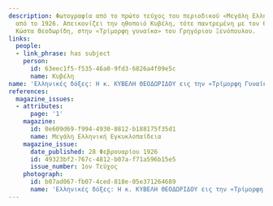 ```yaml
---
description: Φωτογραφία από το πρώτο τεύχος του περιοδικού «Μεγάλη Ελληνική Εγκυκλοπαίδεια»,
  από το 1926. Απεικονίζει την ηθοποιό Κυβέλη, τότε παντρεμένη με τον θεατρικό επιχειρηματία
  Κώστα Θεοδωρίδη, στην «Τρίμορφη γυναίκα» του Γρηγόριου Ξενόπουλου.
links:
  people:
  - link_phrase: has subject
    person:
      id: 63eec1f5-f535-46a0-9fd3-6826a4f09e5c
      name: Κυβέλη
name: 'Ελληνικές δόξες: Η κ. ΚΥΒΕΛΗ ΘΕΟΔΩΡΙΔΟΥ εις την «Τρίμορφη Γυναίκα»'
references:
  magazine_issues:
  - attributes:
      page: '1'
    magazine:
      id: 0e609d69-f994-4930-8812-b188175f35d1
      name: Μεγάλη Ελληνική Εγκυκλοπαίδεια
    magazine_issue:
      date_published: 28 Φεβρουαρίου 1926
      id: 49323bf2-767c-4812-b07a-f71a596b15e5
      issue_number: 1ον Τεύχος
    photograph:
      id: b07ad067-fb07-4ced-818e-05e371264689
      name: 'Ελληνικές δόξες: Η κ. ΚΥΒΕΛΗ ΘΕΟΔΩΡΙΔΟΥ εις την «Τρίμορφη Γυναίκα»'
---
```


